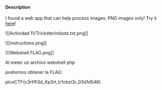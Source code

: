 
#### Description

I found a web app that can help process images: PNG images only! Try it [here](http://atlas.picoctf.net:49160/)!


![[Actividad 11/Trickster/robots.txt.png]]

![[instructions.png]]

![[Webshell FLAG.png]]


Al meter un archivo webshell php 

podremos obtener la FLAG:

picoCTF{c3rt!fi3d_Xp3rt_tr1ckst3r_03d1d548}